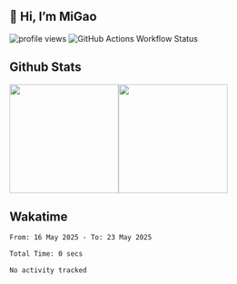 ## 👋 Hi, I’m MiGao

![profile views](https://komarev.com/ghpvc/?username=migaox&style=for-the-badge)
![GitHub Actions Workflow Status](https://img.shields.io/github/actions/workflow/status/migaox/migaox/waka-readme.yml?style=for-the-badge)

## Github Stats

<div style="display: flex;" align="center">
    <img src="https://github-readme-stats.vercel.app/api?username=migaox&layout=compact&count_private=true&show_icons=true&theme=github_dark&hide_border=true" style="height: 192px;"/>
    <img src="https://github-readme-stats.vercel.app/api/top-langs?username=migaox&layout=compact&count_private=true&theme=github_dark&hide_border=true&langs_count=8" style="height: 192px;" />
</div>

## Wakatime

<!--START_SECTION:waka-->

```txt
From: 16 May 2025 - To: 23 May 2025

Total Time: 0 secs

No activity tracked
```

<!--END_SECTION:waka-->
